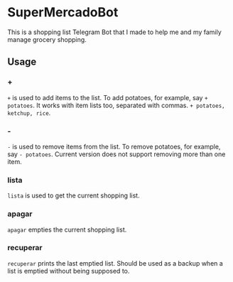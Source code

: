 # SuperMercadoBot

This is a shopping list Telegram Bot that I made to help me and my family manage grocery shopping.

## Usage

### +

`+` is used to add items to the list. To add potatoes, for example, say `+ potatoes`. It works with item lists too, separated with commas. `+ potatoes, ketchup, rice`.

### -

`-` is used to remove items from the list. To remove potatoes, for example, say `- potatoes`. Current version does not support removing more than one item.

### lista

`lista` is used to get the current shopping list. 

### apagar

`apagar` empties the current shopping list.

### recuperar

`recuperar` prints the last emptied list. Should be used as a backup when a list is emptied without being supposed to.
